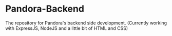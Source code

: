 # Pandora-Backend
The repository for Pandora's backend side development. (Currently working with ExpressJS, NodeJS and a little bit of HTML and CSS)
